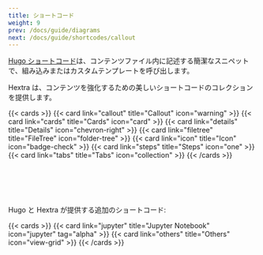 ```yaml
---
title: ショートコード
weight: 9
prev: /docs/guide/diagrams
next: /docs/guide/shortcodes/callout
---
```


[Hugo ショートコード](https://gohugo.io/content-management/shortcodes/)は、コンテンツファイル内に記述する簡潔なスニペットで、組み込みまたはカスタムテンプレートを呼び出します。

Hextra は、コンテンツを強化するための美しいショートコードのコレクションを提供します。

{{< cards >}}
  {{< card link="callout" title="Callout" icon="warning" >}}
  {{< card link="cards" title="Cards" icon="card" >}}
  {{< card link="details" title="Details" icon="chevron-right" >}}
  {{< card link="filetree" title="FileTree" icon="folder-tree" >}}
  {{< card link="icon" title="Icon" icon="badge-check" >}}
  {{< card link="steps" title="Steps" icon="one" >}}
  {{< card link="tabs" title="Tabs" icon="collection" >}}
{{< /cards >}}

<div style="padding-top:4rem"></div>

Hugo と Hextra が提供する追加のショートコード:

{{< cards >}}
  {{< card link="jupyter" title="Jupyter Notebook" icon="jupyter" tag="alpha" >}}
  {{< card link="others" title="Others" icon="view-grid" >}}
{{< /cards >}}